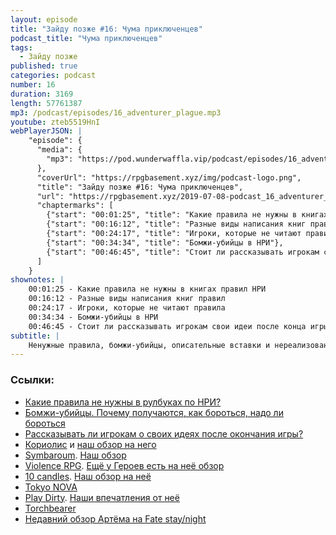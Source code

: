 ```yaml
---
layout: episode
title: "Зайду позже #16: Чума приключенцев"
podcast_title: "Чума приключенцев"
tags:
  - Зайду позже
published: true
categories: podcast
number: 16
duration: 3169
length: 57761387
mp3: /podcast/episodes/16_adventurer_plague.mp3
youtube: zteb5519HnI
webPlayerJSON: |
    "episode": {
      "media": {
        "mp3": "https://pod.wunderwaffla.vip/podcast/episodes/16_adventurer_plague.mp3"
      },
      "coverUrl": "https://rpgbasement.xyz/img/podcast-logo.png",
      "title": "Зайду позже #16: Чума приключенцев",
      "url": "https://rpgbasement.xyz/2019-07-08-podcast_16_adventurer_plague/",
      "chaptermarks": [
        {"start": "00:01:25", "title": "Какие правила не нужны в книгах правил НРИ"},
        {"start": "00:16:12", "title": "Разные виды написания книг правил"},
        {"start": "00:24:17", "title": "Игроки, которые не читают правила"},
        {"start": "00:34:34", "title": "Бомжи-убийцы в НРИ"},
        {"start": "00:46:45", "title": "Стоит ли рассказывать игрокам свои идеи после конца игры?"}
      ]
    }
shownotes: |
    00:01:25 - Какие правила не нужны в книгах правил НРИ  
    00:16:12 - Разные виды написания книг правил  
    00:24:17 - Игроки, которые не читают правила  
    00:34:34 - Бомжи-убийцы в НРИ  
    00:46:45 - Стоит ли рассказывать игрокам свои идеи после конца игры?  
subtitle: |
    Ненужные правила, бомжи-убийцы, описательные вставки и нереализованные идеи
---
```


### Ссылки:
- [Какие правила не нужны в рулбуках по НРИ?](https://www.reddit.com/r/RPGdesign/comments/c3jpcx/what_doesnt_need_mechanics/)
- [Бомжи-убийцы. Почему получаются, как бороться, надо ли бороться](https://www.reddit.com/r/rpg/comments/bscxc8/need_advice_for_a_campaign_for_murder_hobos/)
- [Рассказывать ли игрокам о своих идеях после окончания игры?](https://www.reddit.com/r/rpg/comments/bwffpd/how_much_do_you_tell_your_players_after_the_facts/)
- [Кориолис](https://studio101.ru/coriolis) и [наш обзор на него](https://rpgbasement.xyz/2018-08-18-corvalolis/)
- [Symbaroum](https://www.modiphius.net/products/symbaroum-core-book-print-and-pdf). [Наш обзор](https://rpgbasement.xyz/2019-02-03-symbaroum/)
- [Violence RPG](http://www.costik.com/Violence%20RPG1.pdf). [Ещё у Героев есть на неё обзор](https://www.youtube.com/watch?v=kjEG5en4SoQ)
- [10 candles](http://cavalrygames.com/ten-candles/). [Наш обзор на неё](https://rpgbasement.xyz/2017-11-05-10_candles/)
- [Tokyo NOVA](https://en.wikipedia.org/wiki/Tokyo_NOVA)
- [Play Dirty](https://www.drivethrurpg.com/product/185392/Play-Dirty-2--Even-Dirtier). [Наши впечатления от неё](https://rpgbasement.xyz/2019-05-13-podcast_8_play_dirty/)
- [Torchbearer](https://www.torchbearerrpg.com/)
- [Недавний обзор Артёма на Fate stay/night](https://imaginaria.ru/p/fate-table-night-gendai-denki-rpg.html)
